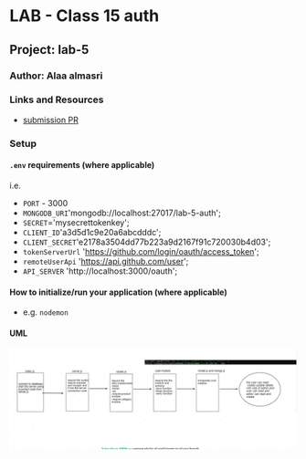 # LAB - Class 15 auth

## Project: lab-5

### Author: Alaa almasri

### Links and Resources

- [submission PR](https://github.com/alaaalmasri12/authenticated-api-server/pull/1)

### Setup

#### `.env` requirements (where applicable)

i.e.
- `PORT` - 3000
- `MONGODB_URI`'mongodb://localhost:27017/lab-5-auth';
- `SECRET`='mysecrettokenkey';
- `CLIENT_ID`'a3d5d1c9e20a6abcdddc';
- `CLIENT_SECRET`'e2178a3504dd77b223a9d2167f91c720030b4d03';
- `tokenServerUrl` 'https://github.com/login/oauth/access_token';
- `remoteUserApi` 'https://api.github.com/user';
- `API_SERVER` 'http://localhost:3000/oauth';
#### How to initialize/run your application (where applicable)

- e.g. `nodemon`

#### UML
![lab-5-auth](assets/uml.png)


